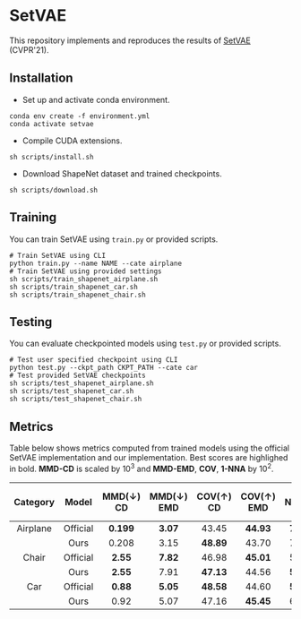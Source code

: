 # SetVAE
This repository implements and reproduces the results of [SetVAE](https://github.com/jw9730/setvae) (CVPR'21).

## Installation
* Set up and activate conda environment.

```shell
conda env create -f environment.yml
conda activate setvae
```

* Compile CUDA extensions.

```shell
sh scripts/install.sh
```

* Download ShapeNet dataset and trained checkpoints.

```shell
sh scripts/download.sh
```

## Training
You can train SetVAE using `train.py` or provided scripts.

```shell
# Train SetVAE using CLI
python train.py --name NAME --cate airplane
# Train SetVAE using provided settings
sh scripts/train_shapenet_airplane.sh
sh scripts/train_shapenet_car.sh
sh scripts/train_shapenet_chair.sh
```

## Testing
You can evaluate checkpointed models using `test.py` or provided scripts.

```shell
# Test user specified checkpoint using CLI
python test.py --ckpt_path CKPT_PATH --cate car
# Test provided SetVAE checkpoints
sh scripts/test_shapenet_airplane.sh
sh scripts/test_shapenet_car.sh
sh scripts/test_shapenet_chair.sh
```

## Metrics
Table below shows metrics computed from trained models using the official SetVAE implementation and our implementation. Best scores are highlighed in bold. **MMD-CD** is scaled by 10<sup>3</sup> and **MMD-EMD**, **COV**, **1-NNA** by 10<sup>2</sup>.

| Category  | Model | MMD(↓) CD | MMD(↓) EMD | COV(↑) CD | COV(↑) EMD | 1-NNA(↓) CD | 1-NNA(↓) EMD |
| :---: | :---: | :---: | :---: | :---: | :---: | :---: | :---: |
| Airplane | Official | **0.199** | **3.07** | 43.45 | **44.93** | **75.31** | **77.65** |
|  | Ours     | 0.208 | 3.15 | **48.89** | 43.70 | 77.04 | 81.98 |
| Chair | Official | **2.55** | **7.82** | 46.98 | **45.01** | 58.76 | **61.48** |
|  | Ours     | **2.55** | 7.91 | **47.13** | 44.56 | **58.08** | 62.84 |
| Car | Official | **0.88** | **5.05** | **48.58** | 44.60 | **59.66** | **63.35** |
|  | Ours     | 0.92 | 5.07 | 47.16 | **45.45** | 60.23 | 64.77 |
